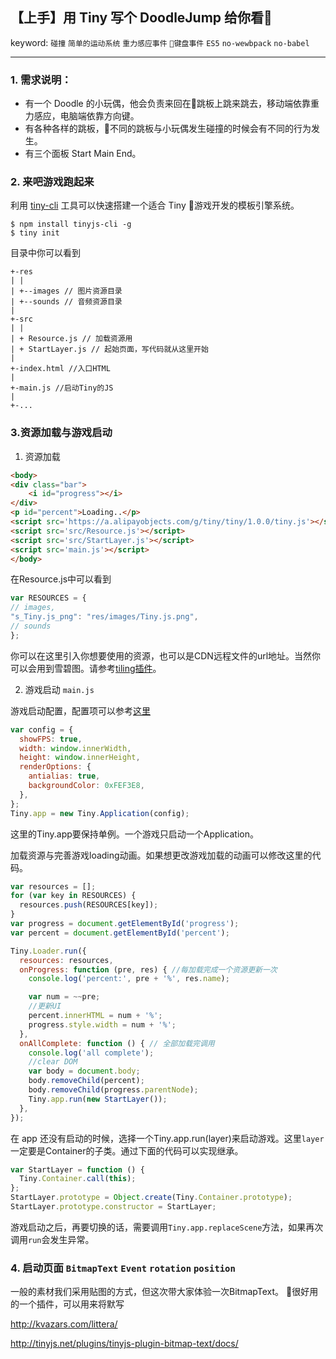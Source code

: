 ## 【上手】用 Tiny 写个 DoodleJump 给你看

keyword: `碰撞` `简单的运动系统` `重力感应事件` `键盘事件` `ES5` `no-wewbpack` `no-babel`

---

### 1. 需求说明：

  + 有一个 Doodle 的小玩偶，他会负责来回在跳板上跳来跳去，移动端依靠重力感应，电脑端依靠方向键。
  + 有各种各样的跳板，不同的跳板与小玩偶发生碰撞的时候会有不同的行为发生。
  + 有三个面板 Start Main End。

### 2. 来吧游戏跑起来

  利用 [tiny-cli](http://tinyjs.net/#/tools/tinyjs-cli) 工具可以快速搭建一个适合 Tiny 游戏开发的模板引擎系统。
  
  ```shell
  $ npm install tinyjs-cli -g
  $ tiny init
  ```
  
  目录中你可以看到

  ```
  +-res
  | |
  | +--images // 图片资源目录
  | +--sounds // 音频资源目录
  |
  +-src
  | |
  | + Resource.js // 加载资源用
  | + StartLayer.js // 起始页面，写代码就从这里开始
  |
  +-index.html //入口HTML
  |
  +-main.js //启动Tiny的JS
  |
  +-...
  ```
  
### 3.资源加载与游戏启动
  1. 资源加载
  ```HTML
  <body>
  <div class="bar">
      <i id="progress"></i>
  </div>
  <p id="percent">Loading..</p>
  <script src='https://a.alipayobjects.com/g/tiny/tiny/1.0.0/tiny.js'></script>
  <script src='src/Resource.js'></script>
  <script src='src/StartLayer.js'></script>
  <script src='main.js'></script>
  </body>
  ```

  在Resource.js中可以看到
  ```javascript
  var RESOURCES = {
  // images,
  "s_Tiny.js_png": "res/images/Tiny.js.png",
  // sounds
  };
  ```
  你可以在这里引入你想要使用的资源，也可以是CDN远程文件的url地址。当然你可以会用到雪碧图。请参考[tiling插件](http://tinyjs.net/plugins/tinyjs-plugin-tiling/docs/)。

2. 游戏启动 `main.js`
  
  游戏启动配置，配置项可以参考[这里](http://tinyjs.net/docs/Tiny.html#.config)
  ```javascript
  var config = {
    showFPS: true,
    width: window.innerWidth,
    height: window.innerHeight,
    renderOptions: {
      antialias: true,
      backgroundColor: 0xFEF3E8,
    },
  };
  Tiny.app = new Tiny.Application(config);
  ```
  这里的Tiny.app要保持单例。一个游戏只启动一个Application。

  加载资源与完善游戏loading动画。如果想更改游戏加载的动画可以修改这里的代码。
  ```javascript
  var resources = [];
  for (var key in RESOURCES) {
    resources.push(RESOURCES[key]);
  }
  var progress = document.getElementById('progress');
  var percent = document.getElementById('percent');

  Tiny.Loader.run({
    resources: resources,
    onProgress: function (pre, res) { //每加载完成一个资源更新一次
      console.log('percent:', pre + '%', res.name);

      var num = ~~pre;
      //更新UI
      percent.innerHTML = num + '%';
      progress.style.width = num + '%';
    },
    onAllComplete: function () { // 全部加载完调用
      console.log('all complete');
      //clear DOM
      var body = document.body;
      body.removeChild(percent);
      body.removeChild(progress.parentNode);
      Tiny.app.run(new StartLayer());
    },
  });
  ```
  在 app 还没有启动的时候，选择一个Tiny.app.run(layer)来启动游戏。这里`layer`一定要是Container的子类。通过下面的代码可以实现继承。
  ``` javascript
  var StartLayer = function () {
    Tiny.Container.call(this);
  };
  StartLayer.prototype = Object.create(Tiny.Container.prototype);
  StartLayer.prototype.constructor = StartLayer;
  ```

  游戏启动之后，再要切换的话，需要调用`Tiny.app.replaceScene`方法，如果再次调用`run`会发生异常。

### 4. 启动页面 `BitmapText` `Event` `rotation` `position`

一般的素材我们采用贴图的方式，但这次带大家体验一次BitmapText。 很好用的一个插件，可以用来将默写  


http://kvazars.com/littera/

http://tinyjs.net/plugins/tinyjs-plugin-bitmap-text/docs/